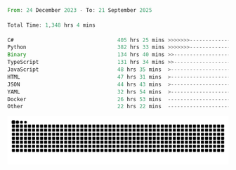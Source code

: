 <!--START_SECTION:waka-->

```rust
From: 24 December 2023 - To: 21 September 2025

Total Time: 1,348 hrs 4 mins

C#                                 405 hrs 25 mins >>>>>>>------------------   29.58 %
Python                             382 hrs 33 mins >>>>>>>------------------   27.91 %
Binary                             134 hrs 40 mins >>-----------------------   09.83 %
TypeScript                         131 hrs 34 mins >>-----------------------   09.60 %
JavaScript                         48 hrs 35 mins  >------------------------   03.55 %
HTML                               47 hrs 31 mins  >------------------------   03.47 %
JSON                               44 hrs 43 mins  >------------------------   03.26 %
YAML                               32 hrs 54 mins  >------------------------   02.40 %
Docker                             26 hrs 53 mins  -------------------------   01.96 %
Other                              22 hrs 22 mins  -------------------------   01.63 %
```

<!--END_SECTION:waka-->


<picture>
  <source media="(prefers-color-scheme: dark)" srcset="https://raw.githubusercontent.com/jeerawut97/jeerawut97/output/github-contribution-grid-snake.svg">
  <img alt="github contribution grid snake animation" src="https://raw.githubusercontent.com/jeerawut97/jeerawut97/output/github-contribution-grid-snake.svg">
</picture>
